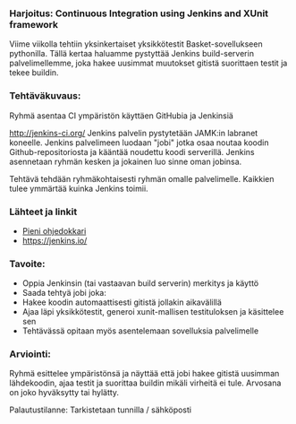 ### Harjoitus: Continuous Integration using Jenkins and XUnit framework

Viime viikolla tehtiin yksinkertaiset yksikkötestit Basket-sovellukseen pythonilla.
Tällä kertaa haluamme pystyttää Jenkins build-serverin palvelimellemme, joka hakee uusimmat muutokset gitistä suorittaen testit ja tekee buildin.

### Tehtäväkuvaus:

Ryhmä asentaa CI ympäristön käyttäen GitHubia ja Jenkinsiä

http://jenkins-ci.org/
Jenkins palvelin pystytetään JAMK:in labranet koneelle. Jenkins palvelimeen luodaan "jobi" jotka osaa noutaa koodin Github-repositoriosta ja kääntää noudettu koodi serverillä. Jenkins asennetaan ryhmän kesken ja jokainen luo sinne oman jobinsa.

Tehtävä tehdään ryhmäkohtaisesti ryhmän omalle palvelimelle. Kaikkien tulee ymmärtää kuinka Jenkins toimii.


### Lähteet ja linkit

* [Pieni ohjedokkari](https://github.com/JAMK-IT/IIO123000-testing-course/wiki/GT6-ohjedokkari)
* https://jenkins.io/


### Tavoite:

* Oppia Jenkinsin (tai vastaavan build serverin) merkitys ja käyttö
* Saada tehtyä jobi joka:
 * Hakee koodin automaattisesti gitistä jollakin aikavälillä
 * Ajaa läpi yksikkötestit, generoi xunit-mallisen testituloksen ja käsittelee sen
* Tehtävässä opitaan myös asentelemaan sovelluksia palvelimelle

### Arviointi:

Ryhmä esittelee ympäristönsä ja näyttää että jobi hakee gitistä uusimman lähdekoodin, ajaa testit ja suorittaa buildin mikäli virheitä ei tule.
Arvosana on joko hyväksytty tai hylätty.

Palautustilanne: Tarkistetaan tunnilla / sähköposti
